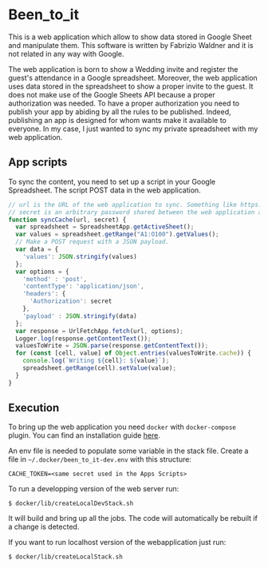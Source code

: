 # Been_to_it

This is a web application which allow to show data stored in Google Sheet and manipulate them.
This software is written by Fabrizio Waldner and it is not related in any way with Google.

The web application is born to show a Wedding invite and register the guest's attendance in a Google spreadsheet. Moreover, the web application uses data stored in the spreadsheet to show a proper invite to the guest.
It does not make use of the Google Sheets API because a proper authorization was needed. To have a proper authorization you need to publish your app by abiding by all the rules to be published.
Indeed, publishing an app is designed for whom wants make it available to everyone.
In my case, I just wanted to sync my private spreadsheet with my web application.

## App scripts


To sync the content, you need to set up a script in your Google Spreadsheet.
The script POST data in the web application.

```javascript
// url is the URL of the web application to sync. Something like https://HOSTNAME/api/cache.
// secret is an arbitrary password shared between the web application and this script to avoid bad actors uploading the data.
function syncCache(url, secret) {
  var spreadsheet = SpreadsheetApp.getActiveSheet();
  var values = spreadsheet.getRange("A1:O100").getValues();
  // Make a POST request with a JSON payload.
  var data = {
    'values': JSON.stringify(values)
  };
  var options = {
    'method' : 'post',
    'contentType': 'application/json',
    'headers': {
      'Authorization': secret
    },
    'payload' : JSON.stringify(data)
  };
  var response = UrlFetchApp.fetch(url, options);
  Logger.log(response.getContentText());
  valuesToWrite = JSON.parse(response.getContentText());
  for (const [cell, value] of Object.entries(valuesToWrite.cache)) {
    console.log(`Writing ${cell}: ${value}`);
    spreadsheet.getRange(cell).setValue(value);
  }
}
```


## Execution

To bring up the web application you need `docker` with  `docker-compose` plugin.
You can find an installation guide [here](https://docs.docker.com/engine/install/debian/#install-using-the-repository).

An env file is needed to populate some variable in the stack file. 
Create a file in `~/.docker/been_to_it-dev.env` with this structure:

```
CACHE_TOKEN=<same secret used in the Apps Scripts>
```

To run a developping version of the web server run:

```
$ docker/lib/createLocalDevStack.sh
```

It will build and bring up all the jobs. The code will automatically be rebuilt if a change is detected.

If you want to run localhost version of the webapplication just run:

```
$ docker/lib/createLocalStack.sh
```
